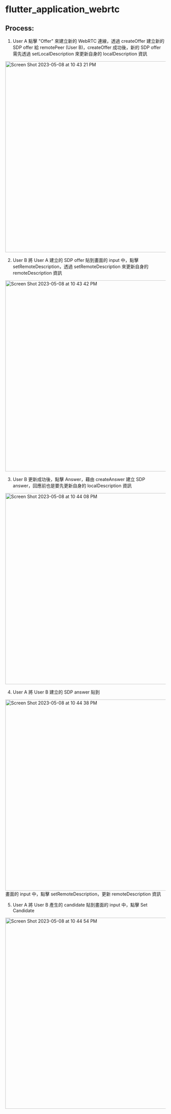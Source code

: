 # flutter_application_webrtc

## Process:

1. User A 點擊 "Offer" 來建立新的 WebRTC 連線，透過 createOffer 建立新的 SDP offer 給 remotePeer (User B)，createOffer 成功後，新的 SDP offer 需先透過 setLocalDescription 來更新自身的 localDescription 資訊
  <img width="600" alt="Screen Shot 2023-05-08 at 10 43 21 PM" src="https://user-images.githubusercontent.com/77234273/236855046-a06e0bf2-d544-4713-8368-ebca30c82aec.png">

2. User B 將 User A 建立的 SDP offer 貼到畫面的 input 中，點擊 setRemoteDescription，透過 setRemoteDescription 來更新自身的 remoteDescription 資訊
  <img width="600" alt="Screen Shot 2023-05-08 at 10 43 42 PM" src="https://user-images.githubusercontent.com/77234273/236855088-4a1e396f-f3f3-4c4f-a6cd-573917feb908.png">

3. User B 更新成功後，點擊 Answer，藉由 createAnswer 建立 SDP answer，回應前也是要先更新自身的 localDescription 資訊
  <img width="600" alt="Screen Shot 2023-05-08 at 10 44 08 PM" src="https://user-images.githubusercontent.com/77234273/236855103-2d677175-4d63-47ef-8602-960e583446f1.png">

4. User A 將 User B 建立的 SDP answer 貼到
  <img width="600" alt="Screen Shot 2023-05-08 at 10 44 38 PM" src="https://user-images.githubusercontent.com/77234273/236855122-69a55027-4344-43ca-a960-c239321a8df9.png">
畫面的 input 中，點擊 setRemoteDescription，更新 remoteDescription 資訊

5. User A 將 User B 產生的 candidate 貼到畫面的 input 中，點擊 Set Candidate
  <img width="600" alt="Screen Shot 2023-05-08 at 10 44 54 PM" src="https://user-images.githubusercontent.com/77234273/236855146-0d00ff9a-a676-410d-90a6-b41f83335bd0.png">


